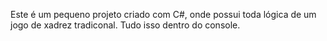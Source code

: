 Este é um pequeno projeto criado com C#, onde possui toda lógica de um jogo de xadrez tradiconal. Tudo isso dentro do console.

